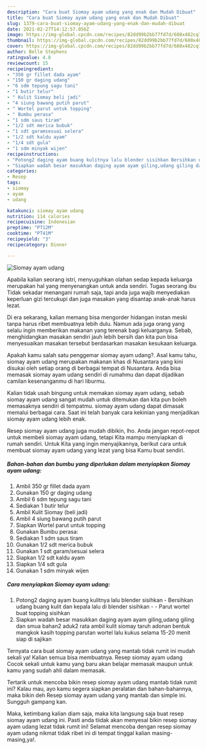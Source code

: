 ```yaml
---
description: "Cara buat Siomay ayam udang yang enak dan Mudah Dibuat"
title: "Cara buat Siomay ayam udang yang enak dan Mudah Dibuat"
slug: 1379-cara-buat-siomay-ayam-udang-yang-enak-dan-mudah-dibuat
date: 2021-02-27T14:12:57.056Z
image: https://img-global.cpcdn.com/recipes/82dd99b2bb77fd7d/680x482cq70/siomay-ayam-udang-foto-resep-utama.jpg
thumbnail: https://img-global.cpcdn.com/recipes/82dd99b2bb77fd7d/680x482cq70/siomay-ayam-udang-foto-resep-utama.jpg
cover: https://img-global.cpcdn.com/recipes/82dd99b2bb77fd7d/680x482cq70/siomay-ayam-udang-foto-resep-utama.jpg
author: Belle Stephens
ratingvalue: 4.8
reviewcount: 15
recipeingredient:
- "350 gr fillet dada ayam"
- "150 gr daging udang"
- "6 sdm tepung sagu tani"
- "1 butir telur"
- " Kulit Siomay beli jadi"
- "4 siung bawang putih parut"
- " Wortel parut untuk topping"
- " Bumbu perasa"
- "1 sdm saus tiram"
- "1/2 sdt merica bubuk"
- "1 sdt garamsesuai selera"
- "1/2 sdt kaldu ayam"
- "1/4 sdt gula"
- "1 sdm minyak wijen"
recipeinstructions:
- "Potong2 daging ayam buang kulitnya lalu blender sisihkan Bersihkan udang buang kulit dan kepala lalu di blender sisihkan  Parut wortel buat topping sisihkan"
- "Siapkan wadah besar masukkan daging ayam ayam giling,udang giling dan smua bahan2 aduk2 rata ambil kulit siomay taruh adonan bentuk mangkok kasih topping parutan wortel lalu kukus selama 15-20 menit siap di sajikan"
categories:
- Resep
tags:
- siomay
- ayam
- udang

katakunci: siomay ayam udang 
nutrition: 114 calories
recipecuisine: Indonesian
preptime: "PT12M"
cooktime: "PT41M"
recipeyield: "3"
recipecategory: Dinner

---
```



![Siomay ayam udang](https://img-global.cpcdn.com/recipes/82dd99b2bb77fd7d/680x482cq70/siomay-ayam-udang-foto-resep-utama.jpg)

Apabila kalian seorang istri, menyuguhkan olahan sedap kepada keluarga merupakan hal yang menyenangkan untuk anda sendiri. Tugas seorang ibu Tidak sekadar menangani rumah saja, tapi anda juga wajib menyediakan keperluan gizi tercukupi dan juga masakan yang disantap anak-anak harus lezat.

Di era  sekarang, kalian memang bisa mengorder hidangan instan meski tanpa harus ribet membuatnya lebih dulu. Namun ada juga orang yang selalu ingin memberikan makanan yang terenak bagi keluarganya. Sebab, menghidangkan masakan sendiri jauh lebih bersih dan kita pun bisa menyesuaikan masakan tersebut berdasarkan masakan kesukaan keluarga. 



Apakah kamu salah satu penggemar siomay ayam udang?. Asal kamu tahu, siomay ayam udang merupakan makanan khas di Nusantara yang kini disukai oleh setiap orang di berbagai tempat di Nusantara. Anda bisa memasak siomay ayam udang sendiri di rumahmu dan dapat dijadikan camilan kesenanganmu di hari liburmu.

Kalian tidak usah bingung untuk memakan siomay ayam udang, sebab siomay ayam udang sangat mudah untuk ditemukan dan kita pun boleh memasaknya sendiri di tempatmu. siomay ayam udang dapat dimasak memalui berbagai cara. Saat ini telah banyak cara kekinian yang menjadikan siomay ayam udang lebih enak.

Resep siomay ayam udang juga mudah dibikin, lho. Anda jangan repot-repot untuk membeli siomay ayam udang, tetapi Kita mampu menyiapkan di rumah sendiri. Untuk Kita yang ingin menyajikannya, berikut cara untuk membuat siomay ayam udang yang lezat yang bisa Kamu buat sendiri.

<!--inarticleads1-->

##### Bahan-bahan dan bumbu yang diperlukan dalam menyiapkan Siomay ayam udang:

1. Ambil 350 gr fillet dada ayam
1. Gunakan 150 gr daging udang
1. Ambil 6 sdm tepung sagu tani
1. Sediakan 1 butir telur
1. Ambil  Kulit Siomay (beli jadi)
1. Ambil 4 siung bawang putih parut
1. Siapkan  Wortel parut untuk topping
1. Gunakan  Bumbu perasa:
1. Sediakan 1 sdm saus tiram
1. Gunakan 1/2 sdt merica bubuk
1. Gunakan 1 sdt garam/sesuai selera
1. Siapkan 1/2 sdt kaldu ayam
1. Siapkan 1/4 sdt gula
1. Gunakan 1 sdm minyak wijen




<!--inarticleads2-->

##### Cara menyiapkan Siomay ayam udang:

1. Potong2 daging ayam buang kulitnya lalu blender sisihkan - Bersihkan udang buang kulit dan kepala lalu di blender sisihkan -  - Parut wortel buat topping sisihkan
1. Siapkan wadah besar masukkan daging ayam ayam giling,udang giling dan smua bahan2 aduk2 rata ambil kulit siomay taruh adonan bentuk mangkok kasih topping parutan wortel lalu kukus selama 15-20 menit siap di sajikan




Ternyata cara buat siomay ayam udang yang mantab tidak rumit ini mudah sekali ya! Kalian semua bisa membuatnya. Resep siomay ayam udang Cocok sekali untuk kamu yang baru akan belajar memasak maupun untuk kamu yang sudah ahli dalam memasak.

Tertarik untuk mencoba bikin resep siomay ayam udang mantab tidak rumit ini? Kalau mau, ayo kamu segera siapkan peralatan dan bahan-bahannya, maka bikin deh Resep siomay ayam udang yang mantab dan simple ini. Sungguh gampang kan. 

Maka, ketimbang kalian diam saja, maka kita langsung saja buat resep siomay ayam udang ini. Pasti anda tiidak akan menyesal bikin resep siomay ayam udang lezat tidak rumit ini! Selamat mencoba dengan resep siomay ayam udang nikmat tidak ribet ini di tempat tinggal kalian masing-masing,ya!.

